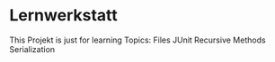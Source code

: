 # Lernwerkstatt
This Projekt is just for learning 
Topics:
Files
JUnit
Recursive Methods
Serialization
